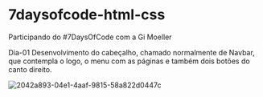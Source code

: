 # 7daysofcode-html-css
Participando do #7DaysOfCode com a Gi Moeller

Dia-01
Desenvolvimento do cabeçalho, chamado normalmente de Navbar, que contempla o logo, o menu com as páginas e também dois botões do canto direito.

![2042a893-04e1-4aaf-9815-58a822d0447c](https://user-images.githubusercontent.com/100633937/161170910-bcfe23a4-8f14-4785-9cbe-56b8cbaf43e4.jpeg)
